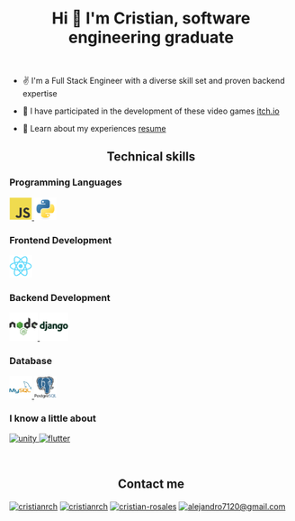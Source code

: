 <h1 align="center">Hi 👋 I'm Cristian, software engineering graduate</h1>
<br/>

- ✌️ I'm a Full Stack Engineer with a diverse skill set and proven backend expertise

- 👾 I have participated in the development of these video games [itch.io](https://cristian-rosales.itch.io/)

- 📄 Learn about my experiences [resume](https://1drv.ms/w/s!Ak1wNAbHaGaNgp19VokHRPaB_I_GVw?e=xrrds7)

<h2 align="center">Technical skills</h2>

<h3 align="left">Programming Languages</h3>

<a href="https://developer.mozilla.org/en-US/docs/Web/JavaScript" target="_blank" rel="noreferrer"> <img src="https://raw.githubusercontent.com/devicons/devicon/master/icons/javascript/javascript-original.svg" alt="javascript" width="40" height="40"/> </a> <a href="https://www.python.org" target="_blank" rel="noreferrer"> <img src="https://raw.githubusercontent.com/devicons/devicon/master/icons/python/python-original.svg" alt="python" width="40" height="40"/> </a> 

<h3 align="left">Frontend Development</h3>

 <a href="https://react.dev/" target="_blank" rel="noreferrer"> <img src="https://raw.githubusercontent.com/devicons/devicon/refs/heads/master/icons/react/react-original.svg" alt="reactjs" width="40" height="40"/> </a>

<h3 align="left">Backend Development</h3>

<a href="https://nodejs.org/en" target="_blank" rel="noreferrer"> <img src="https://raw.githubusercontent.com/devicons/devicon/refs/heads/master/icons/nodejs/nodejs-original-wordmark.svg" alt="nodejs" width="50" height="50"/> </a> <a href="https://www.djangoproject.com/" target="_blank" rel="noreferrer"> <img src="https://raw.githubusercontent.com/devicons/devicon/refs/heads/master/icons/django/django-plain-wordmark.svg" alt="django" width="50" height="50"/> </a>

<h3 align="left">Database</h3>

<a href="https://www.mysql.com/" target="_blank" rel="noreferrer"> <img src="https://raw.githubusercontent.com/devicons/devicon/master/icons/mysql/mysql-original-wordmark.svg" alt="mysql" width="40" height="40"/> </a> <a href="https://www.postgresql.org" target="_blank" rel="noreferrer"> <img src="https://raw.githubusercontent.com/devicons/devicon/master/icons/postgresql/postgresql-original-wordmark.svg" alt="postgresql" width="40" height="40"/> </a> 

<h3 align="left">I know a little about</h3>

<a href="https://unity.com/" target="_blank" rel="noreferrer"> <img src="https://www.vectorlogo.zone/logos/unity3d/unity3d-icon.svg" alt="unity" width="40" height="40"/> </a> <a href="https://flutter.dev" target="_blank" rel="noreferrer"> <img src="https://www.vectorlogo.zone/logos/flutterio/flutterio-icon.svg" alt="flutter" width="40" height="40"/> </a>

<br/>

<h2 align="center">Contact me</h2>

<p align="left">
<a href="https://instagram.com/cristianrch" target="blank"><img align="center" src="https://raw.githubusercontent.com/rahuldkjain/github-profile-readme-generator/master/src/images/icons/Social/instagram.svg" alt="cristianrch" height="30" width="40" /></a> <a href="https://twitter.com/cristianrch" target="blank"><img align="center" src="https://raw.githubusercontent.com/rahuldkjain/github-profile-readme-generator/master/src/images/icons/Social/twitter.svg" alt="cristianrch" height="30" width="40" /></a>
<a href="https://www.linkedin.com/in/cristian-rosales-hernandez/" target="blank"><img align="center" src="https://raw.githubusercontent.com/rahuldkjain/github-profile-readme-generator/master/src/images/icons/Social/linked-in-alt.svg" alt="cristian-rosales" height="30" width="40" /></a>
 <a href="mailto:alejandro7120@gmail.com" target="blank"><img align="center" src="https://upload.wikimedia.org/wikipedia/commons/thumb/7/7e/Gmail_icon_%282020%29.svg/2560px-Gmail_icon_%282020%29.svg.png" alt="alejandro7120@gmail.com" height="20" width="30" /></a>
</p>
